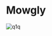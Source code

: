 # Mowgly

![q1q](https://github.com/Olga039/Mowgly/assets/147190274/8b28d31a-99b1-4dbb-b6b1-d99731867115)
